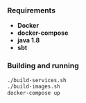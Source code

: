 ### Requirements

* **Docker**
* **docker-compose**
* **java 1.8**
* **sbt**

### Building and running

```bash
./build-services.sh
./build-images.sh
docker-compose up
```


